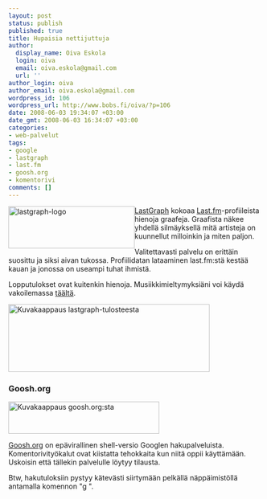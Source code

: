 ```yaml
---
layout: post
status: publish
published: true
title: Hupaisia nettijuttuja
author:
  display_name: Oiva Eskola
  login: oiva
  email: oiva.eskola@gmail.com
  url: ''
author_login: oiva
author_email: oiva.eskola@gmail.com
wordpress_id: 106
wordpress_url: http://www.bobs.fi/oiva/?p=106
date: 2008-06-03 19:34:07 +03:00
date_gmt: 2008-06-03 16:34:07 +03:00
categories:
- web-palvelut
tags:
- google
- lastgraph
- last.fm
- goosh.org
- komentorivi
comments: []
---
```

<p><a title="LastGraph" href="http://lastgraph3.aeracode.org/"><img class="alignleft size-full wp-image-108" style="float: left;" title="lastgraph" src="{{ site.baseurl }}/images/2008/06/lastgraph.png" alt="lastgraph-logo" width="251" height="84" /></a><a title="LastGraph" href="http://lastgraph3.aeracode.org/">LastGraph</a> kokoaa <a title="Last.fm -musiikkipalvelu" href="http://last.fm">Last.fm</a>-profiileista hienoja graafeja. Graafista näkee yhdellä silmäyksellä mitä artisteja on kuunnellut milloinkin ja miten paljon.</p>
<p>Valitettavasti palvelu on erittäin suosittu ja siksi aivan tukossa. Profiilidatan lataaminen last.fm:stä kestää kauan ja jonossa on useampi tuhat ihmistä.</p>
<p>Lopputulokset ovat kuitenkin hienoja. Musiikkimieltymyksiäni voi käydä vakoilemassa <a title="Oivan last.fm graafi viime vuodelta" href="http://lastgraph3.aeracode.org/user/bobsony/posters/">täältä</a>.</p>
<p><img class="alignnone size-full wp-image-107" title="lastgraph_oiva" src="{{ site.baseurl }}/images/2008/06/lastgraph_oiva.png" alt="Kuvakaappaus lastgraph-tulosteesta" width="400" height="135" /></p>
<h3>Goosh.org</h3>
<p><a title="Goosh.org Google shell" href="http://goosh.org"><img class="alignleft size-medium wp-image-110" src="{{ site.baseurl }}/images/2008/06/goosh1-300x64.png" alt="Kuvakaappaus goosh.org:sta" width="300" height="64" /></a></p>
<p><a title="Goosh.org Google shell" href="http://goosh.org">Goosh.org</a> on epävirallinen shell-versio Googlen hakupalveluista. Komentorivityökalut ovat kiistatta tehokkaita kun niitä oppii käyttämään. Uskoisin että tällekin palvelulle löytyy tilausta.</p>
<p>Btw, hakutuloksiin pystyy kätevästi siirtymään pelkällä näppäimistöllä antamalla komennon "g <hakutuloksen numero>".</p>
